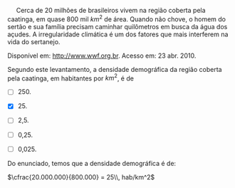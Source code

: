 

     Cerca de 20 milhões de brasileiros vivem na região coberta pela caatinga, em quase 800 mil $km^2$ de área. Quando não chove, o homem do sertão e sua família precisam caminhar quilômetros em busca da água dos açudes. A irregularidade climática é um dos fatores que mais interferem na vida do sertanejo.

Disponível em: http://www.wwf.org.br. Acesso em: 23 abr. 2010.

Segundo este levantamento, a densidade demográfica da região coberta pela caatinga, em habitantes por $km^2$, é de



- [ ] 250\.
- [x] 25\.
- [ ] 2,5.
- [ ] 0,25.
- [ ] 0,025.


Do enunciado, temos que a densidade demográfica é de:

$\cfrac{20.000.000}{800.000} = 25\\, hab/km^2$

